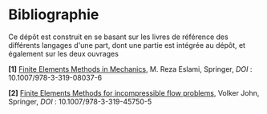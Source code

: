 # Bibliographie

Ce dépôt est construit en se basant sur les livres de référence des différents langages d'une part, dont une partie est intégrée au dépôt, et également sur les deux ouvrages

**[1]** <u>Finite Elements Methods in Mechanics</u>, M. Reza Eslami, Springer, *DOI* : 10.1007/978-3-319-08037-6 

**[2]** <u>Finite Elements Methods for incompressible flow problems</u>, Volker John, Springer, *DOI* : 10.1007/978-3-319-45750-5